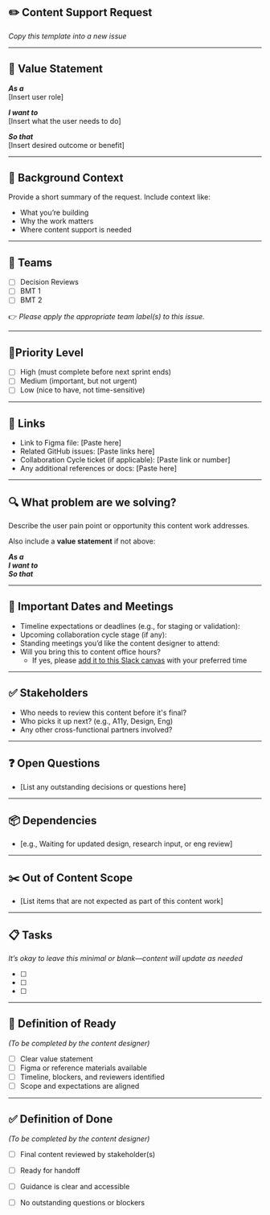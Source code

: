 ## ✏️ Content Support Request
_Copy this template into a new issue_

---

## 🧠 Value Statement

**_As a_**  
[Insert user role]

**_I want to_**  
[Insert what the user needs to do]

**_So that_**  
[Insert desired outcome or benefit]

---

## 📝 Background Context

Provide a short summary of the request. Include context like:  
- What you’re building  
- Why the work matters  
- Where content support is needed

---

## 📌 Teams

- [ ] Decision Reviews  
- [ ] BMT 1  
- [ ] BMT 2  

👉 _Please apply the appropriate team label(s) to this issue._

---

## 🚦Priority Level

- [ ] High (must complete before next sprint ends)
- [ ] Medium (important, but not urgent)
- [ ] Low (nice to have, not time-sensitive)

---

## 🔗 Links

- Link to Figma file: [Paste here]  
- Related GitHub issues: [Paste links here]  
- Collaboration Cycle ticket (if applicable): [Paste link or number]  
- Any additional references or docs: [Paste here]

---

## 🔍 What problem are we solving?

Describe the user pain point or opportunity this content work addresses.

Also include a **value statement** if not above:

**_As a_**  
**_I want to_**  
**_So that_**

---

## 📅 Important Dates and Meetings

- Timeline expectations or deadlines (e.g., for staging or validation):  
- Upcoming collaboration cycle stage (if any):  
- Standing meetings you’d like the content designer to attend:  
- Will you bring this to content office hours?  
  - If yes, please [add it to this Slack canvas](https://app.slack.com) with your preferred time

---

## ✅ Stakeholders

- Who needs to review this content before it's final?  
- Who picks it up next? (e.g., A11y, Design, Eng)  
- Any other cross-functional partners involved?

---

## ❓ Open Questions

- [List any outstanding decisions or questions here]

---

## 📦 Dependencies

- [e.g., Waiting for updated design, research input, or eng review]

---

## ✂️ Out of Content Scope

- [List items that are not expected as part of this content work]

---

## 📋 Tasks  
_It’s okay to leave this minimal or blank—content will update as needed_

- [ ]  
- [ ]  
- [ ]

---

## 📐 Definition of Ready  
_(To be completed by the content designer)_

- [ ] Clear value statement  
- [ ] Figma or reference materials available  
- [ ] Timeline, blockers, and reviewers identified  
- [ ] Scope and expectations are aligned

---

## ✅ Definition of Done  
_(To be completed by the content designer)_

- [ ] Final content reviewed by stakeholder(s)  
- [ ] Ready for handoff  
- [ ] Guidance is clear and accessible  
- [ ] No outstanding questions or blockers


